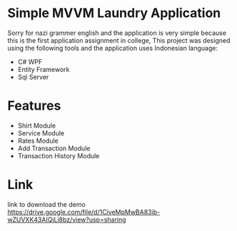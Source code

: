# Simple MVVM Laundry Application 

Sorry for nazi grammer english and the application is very simple because this is the first application assignment in college, This project was designed using the following tools and the application uses Indonesian language:
  - C# WPF
  - Entity Framework 
  - Sql Server
# Features
  - Shirt Module
  - Service Module
  - Rates Module
  - Add Transaction Module
  - Transaction History Module

# Link
link to download the demo https://drive.google.com/file/d/1CiveMpMwBA83ib-wZUVXK43AIQjLi8bz/view?usp=sharing
